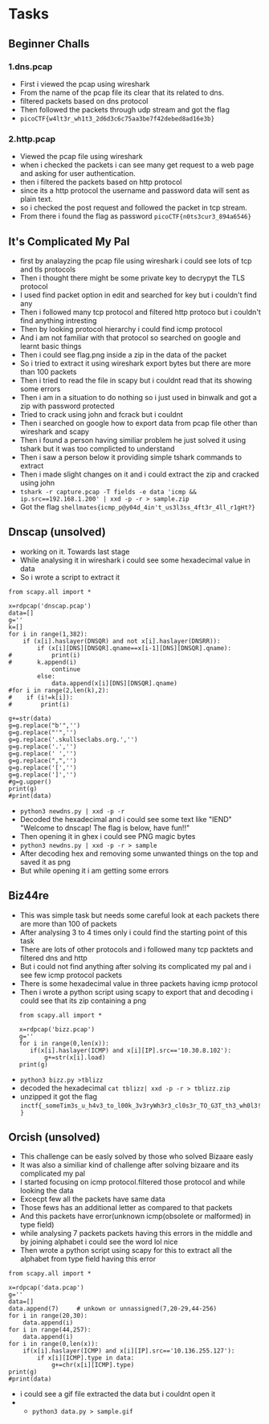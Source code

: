 # Tasks
## Beginner Challs
### 1.dns.pcap
* First i viewed the pcap using wireshark
* From the name of the pcap file its clear that its related to dns.
* filtered packets based on dns protocol
* Then followed the packets through udp stream and got the flag
* ```picoCTF{w4lt3r_wh1t3_2d6d3c6c75aa3be7f42debed8ad16e3b}```
### 2.http.pcap
* Viewed the pcap file using wireshark
* when i checked the packets i can see many get request to a web page and
  asking for user authentication.
* then i filtered the packets based on http protocol
* since its a http protocol the username and password data will sent as plain text.
* so i checked the post request and followed the packet in tcp stream.
* From there i found the flag as password ``picoCTF{n0ts3cur3_894a6546}``
## It's Complicated My Pal
* first by analayzing the pcap file using wireshark i could see lots of tcp and tls protocols
* Then i thought there might be some private key to decrypyt the TLS protocol
* I used find packet option in edit and searched for key but i couldn't find any
* Then i followed many tcp protocol and filtered http protoco but i couldn't find anything intresting
* Then by looking protocol hierarchy i could find icmp protocol 
* And i am not familiar with that protocol so searched on google and learnt basic things
* Then i could see flag.png inside a zip in the data of the packet
* So i tried to extract it using wireshark export bytes but there are more than 100 packets
* Then i tried to read the file in scapy but i couldnt read that its showing some errors
* Then i am in a situation to do nothing so i just used in binwalk and got a zip with password protected
* Tried to crack using john and fcrack but i couldnt
* Then i searched on google how to export data from pcap file other than wireshark and scapy
* Then i found a person having similiar problem he just solved it using tshark but it was too complicted to understand
* Then i saw a person below it providing simple tshark commands to extract
* Then i made slight changes on it and i could extract the zip and cracked using john
* `tshark -r capture.pcap -T fields -e data 'icmp && ip.src==192.168.1.200' | xxd -p -r > sample.zip`
* Got the flag ```shellmates{icmp_p@y04d_4in't_us3l3ss_4ft3r_4ll_r1gHt?}```
## Dnscap (unsolved)
* working on it. Towards last stage 
* While analysing it in wireshark i could see some hexadecimal value in data
* So i wrote a script to extract it
```
from scapy.all import *

x=rdpcap('dnscap.pcap')
data=[]
g=''
k=[]
for i in range(1,382):
    if (x[i].haslayer(DNSQR) and not x[i].haslayer(DNSRR)):
        if (x[i][DNS][DNSQR].qname==x[i-1][DNS][DNSQR].qname):
#           print(i)
#       k.append(i)
            continue
        else:
            data.append(x[i][DNS][DNSQR].qname)
#for i in range(2,len(k),2):
#    if (i!=k[i]):
#        print(i)

g+=str(data)
g=g.replace("b'",'')
g=g.replace("'",'')
g=g.replace('.skullseclabs.org.','')
g=g.replace('.','')
g=g.replace(' ','')
g=g.replace(",",'')
g=g.replace('[','')
g=g.replace(']','')
#g=g.upper()
print(g)
#print(data)
```
* `python3 newdns.py | xxd -p -r` 
* Decoded the hexadecimal and i could see some text like "IEND" "Welcome to dnscap! The flag is below, have fun!!"
* Then opening it in ghex i could see PNG magic bytes
* `python3 newdns.py | xxd -p -r > sample`
* After decoding hex and removing some unwanted things on the top and saved it as png
* But while opening it i am getting some errors

## Biz44re
* This was simple task but needs some careful look at each packets there are more than 100 of packets
* After analysing 3 to 4 times only i could find the starting point of this task
* There are lots of other protocols and i followed many tcp packtets and filtered dns and http
* But i could not find anything after solving its complicated my pal and i see few icmp protocol packets
* There is some hexadecimal value in three packets having icmp protocol
* Then i wrote a python script using scapy to export that and decoding i could see that its zip containing a png
```
   from scapy.all import *

   x=rdpcap('bizz.pcap')
   g=''
   for i in range(0,len(x)):
      if(x[i].haslayer(ICMP) and x[i][IP].src=='10.30.8.102'):
          g+=str(x[i].load)
   print(g)
```
* `python3 bizz.py >tblizz `
* decoded the hexadecimal `cat tblizz| xxd -p -r > tblizz.zip`
* unzipped it got the flag ```inctf{_someTim3s_u_h4v3_to_l00k_3v3ryWh3r3_cl0s3r_TO_G3T_th3_wh0l3!}```
## Orcish (unsolved)
* This challenge can be easly solved by those who solved Bizaare easly
* It was also a similiar kind of challenge after solving bizaare and its complicated my pal
* I started focusing on icmp protocol.filtered those protocol and while looking the data
* Excecpt few all the packets have same data 
* Those fews has an additional letter as compared to that packets
* And this packets have error(unknown icmp(obsolete or malformed) in type field)
* while analysing 7 packets packets having this errors in the middle and by joining alphabet i could see the word lol nice
* Then wrote a python script using scapy for this to extract all the alphabet from type field having this error
```
from scapy.all import *

x=rdpcap('data.pcap')
g=''
data=[]
data.append(7)     # unkown or unnassigned(7,20-29,44-256)
for i in range(20,30):
    data.append(i)
for i in range(44,257):
    data.append(i)
for i in range(0,len(x)):
    if(x[i].haslayer(ICMP) and x[i][IP].src=='10.136.255.127'):
        if x[i][ICMP].type in data:
            g+=chr(x[i][ICMP].type)
print(g)
#print(data)
```
* i could see a gif file extracted the data but i couldnt open it 
* * `python3 data.py > sample.gif`
